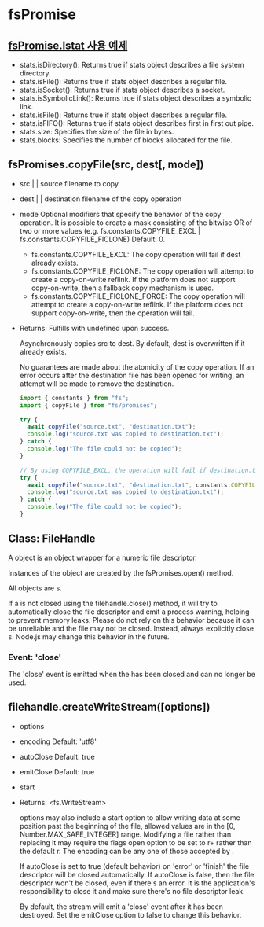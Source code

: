 # fsPromise

## [fsPromise.lstat 사용 예제](https://www.geeksforgeeks.org/node-js-fspromise-lstat-method/)

- stats.isDirectory(): Returns true if stats object describes a file system directory.
- stats.isFile(): Returns true if stats object describes a regular file.
- stats.isSocket(): Returns true if stats object describes a socket.
- stats.isSymbolicLink(): Returns true if stats object describes a symbolic link.
- stats.isFile(): Returns true if stats object describes a regular file.
- stats.isFIFO(): Returns true if stats object describes first in first out pipe.
- stats.size: Specifies the size of the file in bytes.
- stats.blocks: Specifies the number of blocks allocated for the file.

## fsPromises.copyFile(src, dest[, mode])

- src <string> | <Buffer> | <URL> source filename to copy
- dest <string> | <Buffer> | <URL> destination filename of the copy operation
- mode <integer> Optional modifiers that specify the behavior of the copy operation. It is possible to create a mask consisting of the bitwise OR of two or more values (e.g. fs.constants.COPYFILE_EXCL | fs.constants.COPYFILE_FICLONE) Default: 0.
  - fs.constants.COPYFILE_EXCL: The copy operation will fail if dest already exists.
  - fs.constants.COPYFILE_FICLONE: The copy operation will attempt to create a copy-on-write reflink. If the platform does not support copy-on-write, then a fallback copy mechanism is used.
  - fs.constants.COPYFILE_FICLONE_FORCE: The copy operation will attempt to create a copy-on-write reflink. If the platform does not support copy-on-write, then the operation will fail.
- Returns: <Promise> Fulfills with undefined upon success.

  Asynchronously copies src to dest. By default, dest is overwritten if it already exists.

  No guarantees are made about the atomicity of the copy operation. If an error occurs after the destination file has been opened for writing, an attempt will be made to remove the destination.

  ```js
  import { constants } from "fs";
  import { copyFile } from "fs/promises";

  try {
    await copyFile("source.txt", "destination.txt");
    console.log("source.txt was copied to destination.txt");
  } catch {
    console.log("The file could not be copied");
  }

  // By using COPYFILE_EXCL, the operation will fail if destination.txt exists.
  try {
    await copyFile("source.txt", "destination.txt", constants.COPYFILE_EXCL);
    console.log("source.txt was copied to destination.txt");
  } catch {
    console.log("The file could not be copied");
  }
  ```

## Class: FileHandle

A <FileHandle> object is an object wrapper for a numeric file descriptor.

Instances of the <FileHandle> object are created by the fsPromises.open() method.

All <FileHandle> objects are <EventEmitter>s.

If a <FileHandle> is not closed using the filehandle.close() method, it will try to automatically close the file descriptor and emit a process warning, helping to prevent memory leaks. Please do not rely on this behavior because it can be unreliable and the file may not be closed. Instead, always explicitly close <FileHandle>s. Node.js may change this behavior in the future.

### Event: 'close'

The 'close' event is emitted when the <FileHandle> has been closed and can no longer be used.

## filehandle.createWriteStream([options])

- options <Object>
- encoding <string> Default: 'utf8'
- autoClose <boolean> Default: true
- emitClose <boolean> Default: true
- start <integer>
- Returns: <fs.WriteStream>

  options may also include a start option to allow writing data at some position past the beginning of the file, allowed values are in the [0, Number.MAX_SAFE_INTEGER] range. Modifying a file rather than replacing it may require the flags open option to be set to r+ rather than the default r. The encoding can be any one of those accepted by <Buffer>.

  If autoClose is set to true (default behavior) on 'error' or 'finish' the file descriptor will be closed automatically. If autoClose is false, then the file descriptor won't be closed, even if there's an error. It is the application's responsibility to close it and make sure there's no file descriptor leak.

  By default, the stream will emit a 'close' event after it has been destroyed. Set the emitClose option to false to change this behavior.
